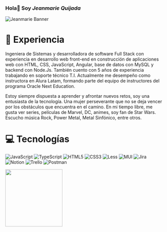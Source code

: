 ### Hola👋 Soy <em>Jeanmarie Quijada</em> 
![Jeanmarie Banner](https://user-images.githubusercontent.com/78059059/122630404-b464a300-d099-11eb-8a06-b4dab7991b0a.png)

# 🚀 Experiencia
Ingeniera de Sistemas y desarrolladora de software Full Stack con experiencia en desarrollo web front-end en construcción de aplicaciones web con HTML, CSS, JavaScript, Angular, base de datos con MySQL y backend con Node.Js. También cuento con 5 años de experiencia trabajando en soporte técnico T.I. 
Actualmente me desempeño como instructora en Alura Latam, formando parte del equipo de instructores del programa Oracle Next Education. 

Estoy siempre dispuesta a aprender y afrontar nuevos retos, soy una entusiasta de la tecnología. Una mujer perseverante que no se deja vencer por los obstáculos que encuentra en el camino.
En mi tiempo libre, me gusta ver series, películas de Marvel, DC, animes, soy fan de Star Wars. Escucho música Rock, Power Metal, Metal Sinfónico, entre otros. </br>

 # 💻 Tecnologías 
![JavaScript](https://img.shields.io/badge/javascript-%23323330.svg?style=for-the-badge&logo=javascript&logoColor=%23F7DF1E) ![TypeScript](https://img.shields.io/badge/typescript-%23007ACC.svg?style=for-the-badge&logo=typescript&logoColor=white) ![HTML5](https://img.shields.io/badge/html5-%23E34F26.svg?style=for-the-badge&logo=html5&logoColor=white) ![CSS3](https://img.shields.io/badge/css3-%231572B6.svg?style=for-the-badge&logo=css3&logoColor=white) ![Less](https://img.shields.io/badge/less-2B4C80?style=for-the-badge&logo=less&logoColor=white) ![MUI](https://img.shields.io/badge/MUI-%230081CB.svg?style=for-the-badge&logo=material-ui&logoColor=white) ![Jira](https://img.shields.io/badge/jira-%230A0FFF.svg?style=for-the-badge&logo=jira&logoColor=white) ![Notion](https://img.shields.io/badge/Notion-%23000000.svg?style=for-the-badge&logo=notion&logoColor=white) ![Trello](https://img.shields.io/badge/Trello-%23026AA7.svg?style=for-the-badge&logo=Trello&logoColor=white) ![Postman](https://img.shields.io/badge/Postman-FF6C37?style=for-the-badge&logo=postman&logoColor=white) 

<img height = "180em" src="https://github-readme-stats.vercel.app/api?username=jeanmarieq&show_icons=true&theme=cobalt"/> 
<!--<img height = "180em" src="https://github-readme-stats.vercel.app/api/top-langs/?username=jeanmarieq&layout=compact&theme=cobalt"/>-->

<!--
**jeanmarieq/jeanmarieq** is a ✨ _special_ ✨ repository because its `README.md` (this file) appears on your GitHub profile.

Here are some ideas to get you started:

- 🔭 I’m currently working on ...
- 🌱 I’m currently learning ...
- 👯 I’m looking to collaborate on ...
- 🤔 I’m looking for help with ...
- 💬 Ask me about ...
- 📫 How to reach me: ...
- 😄 Pronouns: ...
- ⚡ Fun fact: ...
-->
